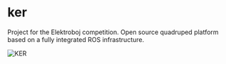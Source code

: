 # ker
Project for the Elektroboj competition.
Open source quadruped platform based on a fully integrated ROS infrastructure.


![KER](https://cloud.githubusercontent.com/assets/12412582/19430681/725aa9da-9455-11e6-84a5-5c67fb42779c.png)
